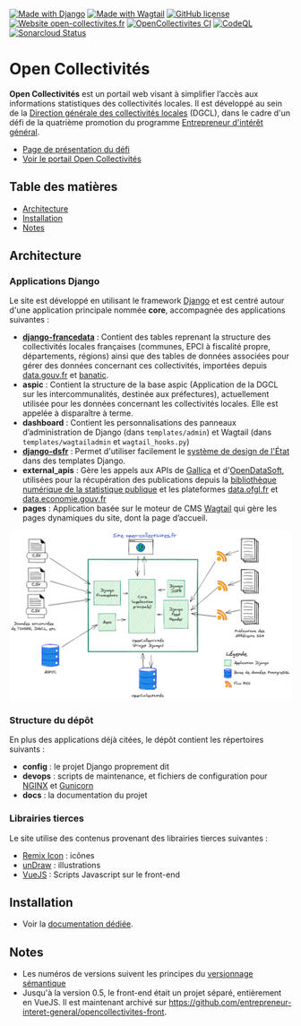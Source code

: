 [![Made with Django](https://img.shields.io/badge/Made%20with-Django-0C4B33.svg)](https://www.djangoproject.com/)
[![Made with Wagtail](https://img.shields.io/badge/Made%20with-Wagtail-0F7676.svg)](https://wagtail.io/)
[![GitHub license](https://img.shields.io/github/license/entrepreneur-interet-general/opencollectivites.svg)](https://github.com/entrepreneur-interet-general/opencollectivites/blob/master/LICENSE)
[![Website open-collectivites.fr](https://img.shields.io/website.svg?down_color=red&down_message=down&up_color=green&up_message=up&url=https%3A%2F%2Fwww.open-collectivites.fr)](https://www.open-collectivites.fr)
[![OpenCollectivites CI](https://github.com/entrepreneur-interet-general/opencollectivites/actions/workflows/django.yml/badge.svg)](https://github.com/entrepreneur-interet-general/opencollectivites/actions/workflows/django.yml)
[![CodeQL](https://github.com/entrepreneur-interet-general/opencollectivites/actions/workflows/codeql-analysis.yml/badge.svg)](https://github.com/entrepreneur-interet-general/opencollectivites/actions/workflows/codeql-analysis.yml)
[![Sonarcloud Status](https://sonarcloud.io/api/project_badges/measure?project=entrepreneur-interet-general_opencollectivites&metric=alert_status)](https://sonarcloud.io/dashboard?id=entrepreneur-interet-general_opencollectivites)

# Open Collectivités
<img align="right" width="250" src="open-collectivites.png?raw=true" title="Open Collectivités" alt="" />


**Open Collectivités** est un portail web visant à simplifier l’accès aux informations statistiques des collectivités locales. Il est développé au sein de la [Direction générale des collectivités locales](https://www.collectivites-locales.gouv.fr/) (DGCL), dans le cadre d'un défi de la quatrième promotion du programme [Entrepreneur d'intérêt général](https://entrepreneur-interet-general.etalab.gouv.fr/).

- [Page de présentation du défi](https://entrepreneur-interet-general.etalab.gouv.fr/defis/2020/open-collectivites.html)
- [Voir le portail Open Collectivités](https://www.open-collectivites.fr)

## Table des matières
* [Architecture](#architecture)
* [Installation](#installation)
* [Notes](#notes)

<a name="architecture"></a>
## Architecture
### Applications Django
Le site est développé en utilisant le framework [Django](https://www.djangoproject.com/) et est centré autour d'une application principale nommée **core**, accompagnée des applications suivantes :

- **[django-francedata](https://github.com/entrepreneur-interet-general/django-francedata/)** : Contient des tables reprenant la structure des collectivités locales françaises (communes, EPCI à fiscalité propre, départements, régions) ainsi que des tables de données associées pour gérer des données concernant ces collectivités, importées depuis [data.gouv.fr](https://www.data.gouv.fr/fr/) et [banatic](https://www.banatic.interieur.gouv.fr/V5/accueil/index.php).
- **aspic** : Contient la structure de la base aspic (Application de la DGCL sur les intercommunalités, destinée aux préfectures), actuellement utilisée pour les données concernant les collectivités locales. Elle est appelée à disparaître à terme.
- **dashboard** : Contient les personnalisations des panneaux d’administration de Django (dans `templates/admin`) et Wagtail (dans `templates/wagtailadmin` et `wagtail_hooks.py`)
- **[django-dsfr](https://github.com/entrepreneur-interet-general/django-dsfr)** : Permet d'utiliser facilement le [système de design de l'État](https://www.systeme-de-design.gouv.fr/) dans des templates Django.
- **external_apis** : Gère les appels aux APIs de [Gallica](https://api.bnf.fr/fr/api-gallica-de-recherche) et d'[OpenDataSoft](https://help.opendatasoft.com/apis/ods-search-v2/#searching-datasets), utilisées pour la récupération des publications depuis la [bibliothèque numérique de la statistique publique](https://www.insee.fr/fr/information/1303569) et les plateformes [data.ofgl.fr](https://data.ofgl.fr/pages/accueil/) et [data.economie.gouv.fr](https://data.economie.gouv.fr/pages/accueil/)
- **pages** : Application basée sur le moteur de CMS [Wagtail](https://wagtail.io/) qui gère les pages dynamiques du site, dont la page d’accueil.

![Application schema](docs/oc-app-schema.png?raw=true "Application schema")

### Structure du dépôt
En plus des applications déjà citées, le dépôt contient les répertoires suivants :
- **config** : le projet Django proprement dit
- **devops** : scripts de maintenance, et fichiers de configuration pour [NGINX](https://www.nginx.com/) et [Gunicorn](https://gunicorn.org/)
- **docs** : la documentation du projet

### Librairies tierces
Le site utilise des contenus provenant des librairies tierces suivantes :
- [Remix Icon](https://remixicon.com/) : icônes
- [unDraw](https://undraw.co/) : illustrations
- [VueJS](https://vuejs.org/) : Scripts Javascript sur le front-end

<a name="installation"></a>
## Installation
- Voir la [documentation dédiée](INSTALL.md).

<a name="notes"></a>
## Notes
- Les numéros de versions suivent les principes du [versionnage sémantique](https://semver.org/)
- Jusqu'à la version 0.5, le front-end était un projet séparé, entièrement en VueJS. Il est maintenant archivé sur https://github.com/entrepreneur-interet-general/opencollectivites-front.
